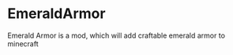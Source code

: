 EmeraldArmor
============

Emerald Armor is a mod, which will add craftable emerald armor to minecraft
